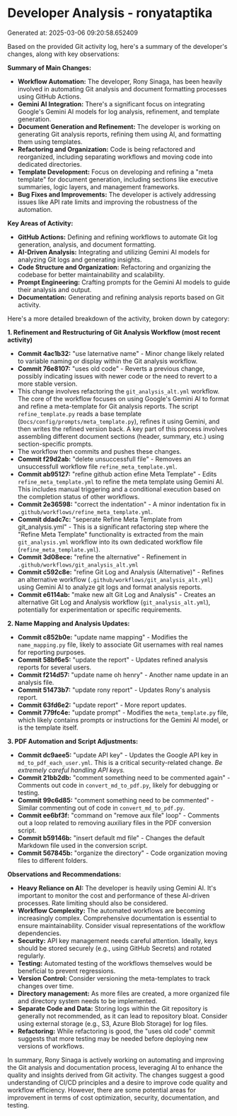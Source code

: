 # Developer Analysis - ronyataptika
Generated at: 2025-03-06 09:20:58.652409

Based on the provided Git activity log, here's a summary of the developer's changes, along with key observations:

**Summary of Main Changes:**

*   **Workflow Automation:** The developer, Rony Sinaga, has been heavily involved in automating Git analysis and document formatting processes using GitHub Actions.
*   **Gemini AI Integration:**  There's a significant focus on integrating Google's Gemini AI models for log analysis, refinement, and template generation.
*   **Document Generation and Refinement:** The developer is working on generating Git analysis reports, refining them using AI, and formatting them using templates.
*   **Refactoring and Organization:** Code is being refactored and reorganized, including separating workflows and moving code into dedicated directories.
*   **Template Development:** Focus on developing and refining a "meta template" for document generation, including sections like executive summaries, logic layers, and management frameworks.
*   **Bug Fixes and Improvements:** The developer is actively addressing issues like API rate limits and improving the robustness of the automation.

**Key Areas of Activity:**

*   **GitHub Actions:** Defining and refining workflows to automate Git log generation, analysis, and document formatting.
*   **AI-Driven Analysis:** Integrating and utilizing Gemini AI models for analyzing Git logs and generating insights.
*   **Code Structure and Organization:** Refactoring and organizing the codebase for better maintainability and scalability.
*   **Prompt Engineering:** Crafting prompts for the Gemini AI models to guide their analysis and output.
*   **Documentation:** Generating and refining analysis reports based on Git activity.

Here's a more detailed breakdown of the activity, broken down by category:

**1.  Refinement and Restructuring of Git Analysis Workflow (most recent activity)**

*   **Commit 4ac1b32:** "use laternative name" - Minor change likely related to variable naming or display within the Git analysis workflow.
*   **Commit 76e8107:** "uses old code" - Reverts a previous change, possibly indicating issues with newer code or the need to revert to a more stable version.
*   This change involves refactoring the `git_analysis_alt.yml` workflow. The core of the workflow focuses on using Google's Gemini AI to format and refine a meta-template for Git analysis reports. The script `refine_template.py` reads a base template (`Docs/config/prompts/meta_template.py`), refines it using Gemini, and then writes the refined version back. A key part of this process involves assembling different document sections (header, summary, etc.) using section-specific prompts.
*   The workflow then commits and pushes these changes.
*   **Commit f29d2ab:** "delete unsuccessfull file" - Removes an unsuccessfull workflow file `refine_meta_template.yml`.
*   **Commit ab95127:** "refine github action efine Meta Template" - Edits `refine_meta_template.yml` to refine the meta template using Gemini AI. This includes manual triggering and a conditional execution based on the completion status of other workflows.
*   **Commit 2e36598:** "correct the indentation" - A minor indentation fix in `.github/workflows/refine_meta_template.yml`.
*   **Commit ddadc7c:** "seperate Refine Meta Template from git\_analysis.yml" - This is a significant refactoring step where the "Refine Meta Template" functionality is extracted from the main `git_analysis.yml` workflow into its own dedicated workflow file (`refine_meta_template.yml`).
*   **Commit 3d08ece:** "refine the alternative" - Refinement in `.github/workflows/git_analysis_alt.yml`
*   **Commit c592c8e:** "refine Git Log and Analysis (Alternative)" - Refines an alternative workflow (`.github/workflows/git_analysis_alt.yml`) using Gemini AI to analyze git logs and format analysis reports.
*   **Commit e6114ab:** "make new alt Git Log and Analysis" - Creates an alternative Git Log and Analysis workflow (`git_analysis_alt.yml`), potentially for experimentation or specific requirements.

**2. Name Mapping and Analysis Updates:**

*   **Commit c852b0e:** "update name mapping" - Modifies the `name_mapping.py` file, likely to associate Git usernames with real names for reporting purposes.
*   **Commit 58bf6e5:** "update the report" - Updates refined analysis reports for several users.
*   **Commit f214d57:** "update name oh henry" - Another name update in an analysis file.
*   **Commit 51473b7:** "update rony report" - Updates Rony's analysis report.
*   **Commit 63fd6e2:** "update report" - More report updates.
*   **Commit 779fc4e:** "update prompt" - Modifies the `meta_template.py` file, which likely contains prompts or instructions for the Gemini AI model, or is the template itself.

**3. PDF Automation and Script Adjustments:**

*   **Commit dc9aee5:** "update API key" - Updates the Google API key in `md_to_pdf_each_user.yml`.  This is a critical security-related change.  *Be extremely careful handling API keys.*
*   **Commit 21bb2db:** "comment something need to be commented again" - Comments out code in `convert_md_to_pdf.py`, likely for debugging or testing.
*   **Commit 99c6d85:** "comment something need to be commented" - Similar commenting out of code in `convert_md_to_pdf.py`.
*   **Commit ee6bf3f:** "command on "remove aux file" loop" - Comments out a loop related to removing auxiliary files in the PDF conversion script.
*   **Commit b59146b:** "insert default md file" - Changes the default Markdown file used in the conversion script.
*   **Commit 567845b:** "organize the directory" - Code organization moving files to different folders.

**Observations and Recommendations:**

*   **Heavy Reliance on AI:** The developer is heavily using Gemini AI. It's important to monitor the cost and performance of these AI-driven processes. Rate limiting should also be considered.
*   **Workflow Complexity:** The automated workflows are becoming increasingly complex. Comprehensive documentation is essential to ensure maintainability. Consider visual representations of the workflow dependencies.
*   **Security:**  API key management needs careful attention.  Ideally, keys should be stored securely (e.g., using GitHub Secrets) and rotated regularly.
*   **Testing:** Automated testing of the workflows themselves would be beneficial to prevent regressions.
*   **Version Control:** Consider versioning the meta-templates to track changes over time.
*   **Directory management:** As more files are created, a more organized file and directory system needs to be implemented.
*   **Separate Code and Data:** Storing logs within the Git repository is generally not recommended, as it can lead to repository bloat.  Consider using external storage (e.g., S3, Azure Blob Storage) for log files.
*   **Refactoring:** While refactoring is good, the "uses old code" commit suggests that more testing may be needed before deploying new versions of workflows.

In summary, Rony Sinaga is actively working on automating and improving the Git analysis and documentation process, leveraging AI to enhance the quality and insights derived from Git activity. The changes suggest a good understanding of CI/CD principles and a desire to improve code quality and workflow efficiency. However, there are some potential areas for improvement in terms of cost optimization, security, documentation, and testing.
